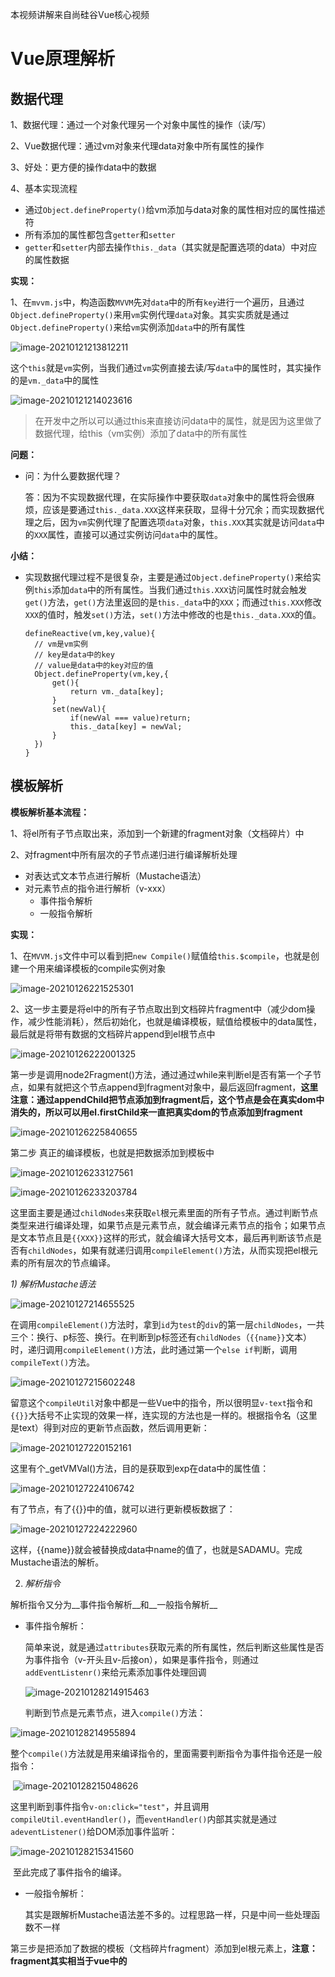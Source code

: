 本视频讲解来自尚硅谷Vue核心视频



# Vue原理解析

## 数据代理

1、数据代理：通过一个对象代理另一个对象中属性的操作（读/写）

2、Vue数据代理：通过vm对象来代理data对象中所有属性的操作

3、好处：更方便的操作data中的数据

4、基本实现流程

- 通过`Object.defineProperty()`给vm添加与data对象的属性相对应的属性描述符
- 所有添加的属性都包含`getter`和`setter`
- `getter`和`setter`内部去操作`this._data`（其实就是配置选项的data）中对应的属性数据



__实现：__

1、在`mvvm.js`中，构造函数`MVVM`先对`data`中的所有`key`进行一个遍历，且通过`Object.defineProperty()`来用`vm`实例代理`data`对象。其实实质就是通过`Object.defineProperty()`来给`vm`实例添加`data`中的所有属性

![image-20210121213812211](./image/数据代理1.png)



这个`this`就是`vm`实例，当我们通过`vm`实例直接去读/写`data`中的属性时，其实操作的是`vm._data`中的属性

![image-20210121214023616](./image/数据代理2.png)

> 在开发中之所以可以通过this来直接访问data中的属性，就是因为这里做了数据代理，给this（vm实例）添加了data中的所有属性

__问题：__

- 问：为什么要数据代理？

  答：因为不实现数据代理，在实际操作中要获取`data`对象中的属性将会很麻烦，应该是要通过`this._data.XXX`这样来获取，显得十分冗余；而实现数据代理之后，因为`vm`实例代理了配置选项`data`对象，`this.XXX`其实就是访问`data`中的`XXX`属性，直接可以通过实例访问`data`中的属性。

__小结：__

- 实现数据代理过程不是很复杂，主要是通过`Object.defineProperty()`来给实例`this`添加`data`中的所有属性。当我们通过`this.XXX`访问属性时就会触发`get()`方法，`get()`方法里返回的是`this._data`中的`XXX`；而通过`this.XXX`修改`XXX`的值时，触发`set()`方法，`set()`方法中修改的也是`this._data.XXX`的值。

  ```
  defineReactive(vm,key,value){
  	// vm是vm实例
  	// key是data中的key
  	// value是data中的key对应的值
  	Object.defineProperty(vm,key,{
  		get(){
  			return vm._data[key];
  		}
  		set(newVal){
  			if(newVal === value)return;
  			this._data[key] = newVal;
  		}
  	})
  }
  ```

  



## 模板解析

__模板解析基本流程：__

1、将el所有子节点取出来，添加到一个新建的fragment对象（文档碎片）中

2、对fragment中所有层次的子节点递归进行编译解析处理

- 对表达式文本节点进行解析（Mustache语法）
- 对元素节点的指令进行解析（v-xxx）
  - 事件指令解析
  - 一般指令解析



__实现：__

1、在`MVVM.js`文件中可以看到把`new Compile()`赋值给`this.$compile`，也就是创建一个用来编译模板的compile实例对象

![image-20210126221525301](./image/模板解析1.png)



2、这一步主要是将el中的所有子节点取出到文档碎片fragment中（减少dom操作，减少性能消耗），然后初始化，也就是编译模板，赋值给模板中的data属性，最后就是将带有数据的文档碎片append到el根节点中

![image-20210126222001325](D:\前端学习\MVVMdemo\image\模板解析2.png)



第一步是调用node2Fragment()方法，通过通过while来判断el是否有第一个子节点，如果有就把这个节点append到fragment对象中，最后返回fragment，__这里注意：通过appendChild把节点添加到fragment后，这个节点是会在真实dom中消失的，所以可以用el.firstChild来一直把真实dom的节点添加到fragment__

![image-20210126225840655](./image/模板解析3.png)



第二步 真正的编译模板，也就是把数据添加到模板中

![image-20210126233127561](./image/模板解析5.png)

![image-20210126233203784](./image/模板解析6.png)



这里面主要是通过`childNodes`来获取`el`根元素里面的所有子节点。通过判断节点类型来进行编译处理，如果节点是元素节点，就会编译元素节点的指令；如果节点是文本节点且是`{{XXX}}`这样的形式，就会编译大括号文本，最后再判断该节点是否有`childNodes`，如果有就递归调用`compileElement()`方法，从而实现把el根元素的所有层次的节点编译。



_1) 解析Mustache语法_

![image-20210127214655525](./image/模板解析7.png)



在调用`compileElement()`方法时，拿到`id`为`test`的`div`的第一层`childNodes`，一共三个：换行、p标签、换行。在判断到p标签还有`childNodes`（`{{name}}`文本）时，递归调用`compileElement()`方法，此时通过第一个`else if`判断，调用`compileText()`方法。

![image-20210127215602248](./image/模板解析8.png)

留意这个`compileUtil`对象中都是一些Vue中的指令，所以很明显`v-text`指令和`{{}}`大括号不止实现的效果一样，连实现的方法也是一样的。根据指令名（这里是text）得到对应的更新节点函数，然后调用更新：

![image-20210127220152161](./image/模板解析9.png)

这里有个_getVMVal()方法，目的是获取到exp在data中的属性值：

![image-20210127224106742](./image/模板解析10.png)

有了节点，有了{{}}中的值，就可以进行更新模板数据了：

![image-20210127224222960](./image/模板解析11.png)

这样，{{name}}就会被替换成data中name的值了，也就是SADAMU。完成Mustache语法的解析。



2) _解析指令_

解析指令又分为__事件指令解析__和__一般指令解析__

- 事件指令解析：

  简单来说，就是通过`attributes`获取元素的所有属性，然后判断这些属性是否为事件指令（v-开头且v-后接on），如果是事件指令，则通过`addEventListenr()`来给元素添加事件处理回调

  ![image-20210128214915463](./image/模板解析12.png)

  

  判断到节点是元素节点，进入`compile()`方法：

![image-20210128214955894](C:\Users\轩\AppData\Roaming\Typora\typora-user-images\image-20210128214955894.png)

​		整个`compile()`方法就是用来编译指令的，里面需要判断指令为事件指令还是一般指令：

​                           		![image-20210128215048626](./image/模板解析13.png)

​		这里判断到事件指令`v-on:click="test"`，并且调用`compileUtil.eventHandler()`，而`eventHandler()`内部其实就是通过`adeventListener()`给DOM添加事件监听：

![image-20210128215341560](./image/模板解析14.png)

​		至此完成了事件指令的编译。



- 一般指令解析：

  其实是跟解析Mustache语法差不多的。过程思路一样，只是中间一些处理函数不一样



第三步是把添加了数据的模板（文档碎片fragment）添加到el根元素上，__注意：fragment其实相当于vue中的<template>标签，也就是说这个文档碎片相当于一个容器，而不是一个真实的标签，不会添加到真实dom上的，只会添加里面的内容__

![image-20210126231023804](./image/模板解析4.png)





## 数据绑定

__一旦更新了data中某个属性的值，所有界面上直接或间接使用到该属性的节点都会更新__



### 数据劫持

1）数据劫持是Vue2.x中用来实现数据绑定的技术

2）基本思想：在Vue2.x中通过Object.defineProperty()来监视data中所有层次的属性的变化，一旦变化就去更新页面

![image-20210128224520360](./image/数据绑定1.png)

![image-20210130142135447](./image/数据劫持5.png)



__实现：__

#### Object.defineProperty()给属性添加getter/setter

1、在`MVVM.js`中调用了`observe()`方法，实现数据劫持：

![image-20210129223301498](./image/数据劫持1.png)

进入`observe()`方法之后，就是通过`Object.keys()`获取到`data`中第一层的属性然后forEach遍历去调用`defineReactive()`，这个`defienReactive()`内部就是一个实现数据劫持的重要方法：

![image-20210129223935813](./image/数据劫持2.png)

#### 创建dep实例

`defineReactive()`内部是创建一个dep实例（与data属性一一对应），然后通过`Object.defineProperty()`给data属性添加get/set方法。

![image-20210130154710723](C:\Users\轩\AppData\Roaming\Typora\typora-user-images\image-20210130154710723.png)

好，这里先停一下。我们先看下下面这一个过程：

![image-20210130133530447](./image/数据劫持3.png)

#### 创建watcher实例

这个过程就是在编译模板的时候，给插值或指令添加上唯一的watcher订阅者，然后再把watcher加入到dep里面。__这里其实就是给data中的属性跟页面更新建立起了关系__，而watcher就是他们的中介，我们在编译模板的时候就给插值或指令和watcher添加了对应关系，watcher调用updaterFn方法的时候就会更新页面，而watcher后续又会添加到dep中，dep是跟data中的属性一一对应的，__如果这个属性值发生变化，就会让这个属性的dep通知里面的所有watcher调用updaterFn方法去更新页面。__

`Compile`到`Watcher`这个过程，其实是在`compile.js`的`bind`方法中进行的：

![image-20210130133754081](./image/数据劫持4.png)

回想一下这个`bind`方法是什么时候调用的？就是在给每一个`Mustache`插值或者每一个一般指令编译的时候调用的，__也就是说这个`watcher`实例是跟每一个`Mustache`插值或者一般指令一一对应的__。并且把更新函数传入到`watcher`中，用于后面的更新页面。截至这里，我们在编译模板的时候，一方面会初始化页面，把数据渲染到页面上；另一方面我们会给模板中的插值或指令添加上对应的watcher实例，使每一个插值或指令都有唯一的一个watcher订阅者。

至此，在bind方法中创建watcher实例，就实现了下面这个过程了：

![image-20210130155302197](./image/数据劫持6.png)

#### dep与watcher的关系

这里停一停，先理一下什么是dep，什么是watcher？

```
Dep
	它的实例是什么时候创建？
		初始化给data每个属性实现数据劫持时创建的
	个数？
		与data中每一层的每一个属性一一对应。拿上面的例子为例，一共有四个dep，分别是name对应的dep、wife对应的dep、wife对象中		  name对应的dep和wife对象中age对应的dep
	Dep的结构？
		id：每个dep实例唯一的标识
		subs：dep实例里面相关的n个watcher订阅者的容器
		
Watcher
	它的实例是什么时候创建？
		初始化解析大括号表达式和一般指令时创建的
	个数?
		与模板中大括号表达式或一般指令一一对应。
	Watcher的结构？
    	this.cb = cb;  // 用于更新界面的回调
  		this.vm = vm;  // vm实例
  		this.exp = exp;  // 对应的表达式
  		this.depIds = {};  // 相关的n个dep容器对象
  		this.value = this.get();  // 当前表达式对应的value
 
 Dep与Watcher之间的关系
 	什么关系？
 		dep是装着watcher的容器
 		多对多
 		data属性 -->1个Dep-->n个watcher（当模板中有多个表达式使用了该属性，n>1）
 		表达式 -->1个watcher-->n个Dep（多层表达式：{{a.b.c}}就一个watcher对应3个Dep）
 	如何建立关系？
 		data属性的get()方法中
 	何时建立？
 		初始化解析模板中的mustache表达式和一般指令创建watcher实例时
 	
  	vm.name = 'abc' -->data中的属性name值发生变化-->name的set()调用-->dep.notify()-->让dep中所有的订阅者更新
	
```

__注意数据劫持和编译模板的先后顺序。__我们在数据劫持的时候会设置属性的getter和setter，这些内部是为了收集依赖（建立dep与watcher关系）和通知更新，然后编译模板的时候，因为会读取到data的属性值，就肯定会触发这个属性的getter方法，从而进行依赖收集。那么我们肯定是先数据劫持，写好收集依赖的代码再去编译模板。由于dep在数据劫持中产生，而watcher是编译模板时产生，所以是先有dep再有watcher。



#### __dep和watcher是如何建立关系的？__

我们先看下，在初始化编译模板时，在解析到每个插值或者一般指令时都会创建一个watcher实例：

![image-20210131221056769](./image/数据劫持7.png)

再进入watcher里面看看。这里主要是调用了`get()`方法，`get()`方法调用了`getVMVal()`方法，也就是读取插值或指令中的data中的属性，__此时就会触发这个属性的`get()`方法__

![image-20210131221250675](C:\Users\轩\AppData\Roaming\Typora\typora-user-images\image-20210131221250675.png)

get()方法里面就是调用了`dep.depend()`：

![image-20210131221457041](./image/数据劫持8.png)

`depend()`方法是让watcher去调用`addDep()`：（注意我们在watcher中读取属性值之前已经设置了Dep.target，所以此时Dep.target就是watcher实例）

![image-20210131221602483](C:\Users\轩\AppData\Roaming\Typora\typora-user-images\image-20210131221602483.png)

watcher的`addDep()`方法也很简单，就是给dep实例添加上该watcher，然后watcher自己也添加了dep：

![image-20210131221733794](./image/数据劫持9.png)

总的来说，从编译模板的时候有这么一个过程：

```
编译Mustache插值或指令 --> 创建对应的唯一的watcher实例 --> Watcher构造函数内部去读取插值或指令里面的data的属性值 --> 触发该属性的get()方法 --> get()方法就是让watcher添加到dep中，然后dep也添加到watcher中，形成一个多对多关系
```

__归根到底，data属性值的变化可以让页面中用到这个属性的地方发生变化，就是这个属性的dep与页面中插值或一般指令的watcher建立起了关系，然后变化时让dep通知里面所有watcher去更新页面__



#### 更新页面

当我们this.XXX = 'xxx'时就会触发这个XXX的`set()`方法，`set()`方法让`dep`里面所有订阅者`watcher`去调用自己的更新函数更新页面，这个更新函数其实在创建watcher实例的时候已经传进去watcher里面了。

![image-20210131222450163](./image/数据劫持10.png)

![image-20210131222505752](./image/数据劫持11.png)

![image-20210131222600605](./image/数据劫持12.png)



## 总结

1. 数据代理
   - 将vm._data代理给vm实例。这样做的目的是为了方便操作data中的数据，而不用通过vm.$options.data.xxx来操作一个数据。做法也很简单，就是通过Object.defineProperty()来给vm添加vm._data中的属性，get()方法中返回vm._data中对应的属性值，而set()方法设置的也是vm._data中属性值
2. 数据劫持
   - 数据劫持是Vue2中实现响应式数据的核心。通过Object.keys()来遍历data中的所有属性，然后通过递归的方式来遍历每一层的属性。然后用Object.defineProperty()来给这些属性添加get/set方法，get方法用于收集依赖，也就是给这个属性的dep添加订阅者watcher，而set方法用于派发更新，一旦数据发生变化，就会让这个变化了的属性对应的dep通知里面所有watcher更新页面。这里需要注意的是data中的属性跟dep是一一对应的，而模板中的插值或一般指令跟watcher是一一对应的。
3. 模板编译
   - 这一步是为了1、初始化页面 2、创建watcher，从而使dep与watcher建立关系。Vue之所以能实现响应式数据，是使用了数据劫持+发布订阅模式。那么数据劫持在上一步实现了，这里就实现发布订阅模式。这个发布订阅模式说白了就是把需要用到的值先存起来，到需要用到的时候就拿出来了。在初始化的时候，通过从el中递归地拿到模板中每层的childNodes放到文档碎片中，这样做是为了减少操作真实DOM，减少性能消耗，然后判断节点是文本节点还是元素节点，如果是文本节点，就判断是否是{{}}形式，然后拿到{{xxx}}中xxx在data中的值，替换到模板中；而如果是元素节点，就判断元素的属性有没有v-形式的属性且是不是一般指令（就是除了v-on），然后再从data中拿到这个指令的值的属性值，替换到模板中，这个过程中会创建与mustache插值或一般指令一一对应的watcher，并把更新函数传入到watcher中保存，给后面更新页面使用。而在watcher构造函数中，会读取这个mustache插值或一般指令中用到的data的属性，这么一读取就会触发这个属性get方法，从而使这个属性的dep与插值/指令的watcher建立起关系。一旦改变值，就会触发set方法让这个属性的dep通知里面所有watcher去更新页面

